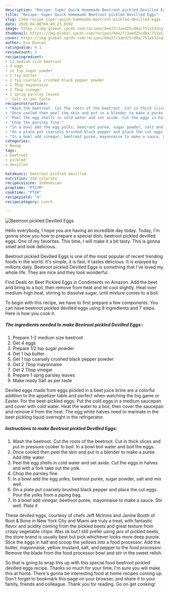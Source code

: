 ```yaml
---
description: "Recipe: Super Quick Homemade Beetroot pickled Devilled Eggs"
title: "Recipe: Super Quick Homemade Beetroot pickled Devilled Eggs"
slug: 2164-recipe-super-quick-homemade-beetroot-pickled-devilled-eggs
date: 2020-04-08T04:49:23.659Z
image: https://img-global.cpcdn.com/recipes/6ee2fc3aed25cd8a/751x532cq70/beetroot-pickled-devilled-eggs-recipe-main-photo.jpg
thumbnail: https://img-global.cpcdn.com/recipes/6ee2fc3aed25cd8a/751x532cq70/beetroot-pickled-devilled-eggs-recipe-main-photo.jpg
cover: https://img-global.cpcdn.com/recipes/6ee2fc3aed25cd8a/751x532cq70/beetroot-pickled-devilled-eggs-recipe-main-photo.jpg
author: Eva Duncan
ratingvalue: 4.1
reviewcount: 3
recipeingredient:
- 12 medium size beetroot
- 4 eggs
- 12 tsp sugar powder
- 1 tsp butter
- 1 tsp coarsely crushed black pepper powder
- 2 Tbsp mayonnaise
- 2 Tbsp vinegar
- 1 sprig parsley leaves
-  Salt as per taste
recipeinstructions:
- "Wash the beetroot. Cut the roots of the beetroot. Cut in thick slices and put in pressure cooker to boil. In a bowl boil water and boil the eggs."
- "Once cooled then peel the skin and put in a blender to make a purée. Add little water"
- "Peel the egg shells in cold water and set aside. Cut the eggs in halves and with a fork take out the yolk."
- "Chop the parsley fine."
- "In a bowl add the egg yolks, beetroot purée, sugar powder, salt and mix well."
- "On a plate put coarsely brushed black pepper and place the cut eggs. Pour the yolks from a piping bag."
- "In a bowl add vinegar, beetroot purée, mayonnaise to make a sauce. Stir well. Plate it"
categories:
- Resep
tags:
- beetroot
- pickled
- devilled

katakunci: beetroot pickled devilled
nutrition: 254 calories
recipecuisine: Indonesian
preptime: "PT17M"
cooktime: "PT1H"
recipeyield: "4"
recipecategory: Lunch

---
```



![Beetroot pickled Devilled Eggs](https://img-global.cpcdn.com/recipes/6ee2fc3aed25cd8a/751x532cq70/beetroot-pickled-devilled-eggs-recipe-main-photo.jpg)

Hello everybody, I hope you are having an incredible day today. Today, I'm gonna show you how to prepare a special dish, beetroot pickled devilled eggs. One of my favorites. This time, I will make it a bit tasty. This is gonna smell and look delicious.

Beetroot pickled Devilled Eggs is one of the most popular of recent trending foods in the world. It's simple, it is fast, it tastes delicious. It is enjoyed by millions daily. Beetroot pickled Devilled Eggs is something that I've loved my whole life. They are nice and they look wonderful.

Find Deals on Beet Pickled Eggs in Condiments on Amazon. Add the beet and bring to a boil, then remove from heat and let cool slightly. Heat over medium-high heat, stirring to dissolve sugar, until mixture comes to a boil.


To begin with this recipe, we have to first prepare a few components. You can have beetroot pickled devilled eggs using 9 ingredients and 7 steps. Here is how you cook it.

##### The ingredients needed to make Beetroot pickled Devilled Eggs::

1. Prepare 1-2 medium size beetroot
1. Get 4 eggs
1. Prepare 1/2 tsp sugar powder
1. Get 1 tsp butter
1. Get 1 tsp coarsely crushed black pepper powder
1. Get 2 Tbsp mayonnaise
1. Get 2 Tbsp vinegar
1. Prepare 1 sprig parsley leaves
1. Make ready  Salt as per taste


Deviled eggs made from eggs pickled in a beet juice brine are a colorful addition to the appetizer table and perfect when watching the big game or Easter. For the beet-pickled eggs: Put the cold eggs in a medium saucepan and cover with cold water. Heat the water to a boil, then cover the saucepan and remove it from the heat. The egg white halves need to marinate in the beet pickling liquid overnight in the refrigerator. 

##### Instructions to make Beetroot pickled Devilled Eggs:

1. Wash the beetroot. Cut the roots of the beetroot. Cut in thick slices and put in pressure cooker to boil. In a bowl boil water and boil the eggs.
1. Once cooled then peel the skin and put in a blender to make a purée. Add little water
1. Peel the egg shells in cold water and set aside. Cut the eggs in halves and with a fork take out the yolk.
1. Chop the parsley fine.
1. In a bowl add the egg yolks, beetroot purée, sugar powder, salt and mix well.
1. On a plate put coarsely brushed black pepper and place the cut eggs. Pour the yolks from a piping bag.
1. In a bowl add vinegar, beetroot purée, mayonnaise to make a sauce. Stir well. Plate it


These deviled eggs, courtesy of chefs Jeff McInnis and Janine Booth of Root &amp; Bone in New York City and Miami are truly a treat, with fantastic flavor and acidity coming from the pickled beets and great texture from crispy vegetable chips. Was ok but I still prefer using jars of pickled beets, the store brand is usually best but pick whichever looks more deep purple. Slice the eggs in half and scoop the yellows into a food processor. Add the butter, mayonnaise, yellow mustard, salt, and pepper to the food processor. Remove the blade from the food processor bowl and stir in the sweet relish. 

So that is going to wrap this up with this special food beetroot pickled devilled eggs recipe. Thanks so much for your time. I'm sure you will make this at home. There's gonna be interesting food at home recipes coming up. Don't forget to bookmark this page on your browser, and share it to your family, friends and colleague. Thank you for reading. Go on get cooking!
